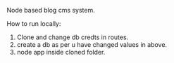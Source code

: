 Node based blog cms system.

How to run locally:

1. Clone and change db credts in routes.
2. create a db as per u have changed values in above.
3. node app inside cloned folder.
